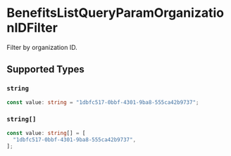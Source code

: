 # BenefitsListQueryParamOrganizationIDFilter

Filter by organization ID.


## Supported Types

### `string`

```typescript
const value: string = "1dbfc517-0bbf-4301-9ba8-555ca42b9737";
```

### `string[]`

```typescript
const value: string[] = [
  "1dbfc517-0bbf-4301-9ba8-555ca42b9737",
];
```

